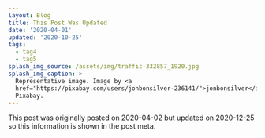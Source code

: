 ```yaml
---
layout: Blog
title: This Post Was Updated
date: '2020-04-01'
updated: '2020-10-25'
tags:
  - tag4
  - tag5
splash_img_source: /assets/img/traffic-332857_1920.jpg
splash_img_caption: >-
  Representative image. Image by <a
  href="https://pixabay.com/users/jonbonsilver-236141/">jonbonsilver</a> on
  Pixabay.
---
```

This post was originally posted on 2020-04-02 but updated on 2020-12-25 so this information is shown in the post meta.